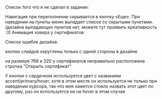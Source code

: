 Список того что я не сделал в задании:

Навигация при переполнении скрывается в кнопку «Еще».
При наведении на пункты меню выпадает список со скрытыми пунктами. (дизайна выпадающих пунктов нет, можете тут проявить креативность :3)
Анимация ховера у сертификатов

Список ошибок дизайна: 

кнопки слайдов округлены только с одной стороны в дизайне

на размере 768 и 320 у сертификатов неправильно расположена строчка "Открыть сертификат"

У кнопки с сердечком используется цвет с названием accent/primary/hover, хотя в этом месте он используется не только при наведении курсора, так что мне кажется стоило назвать этот цвет по другому, раз он используется не на hover в этом случае